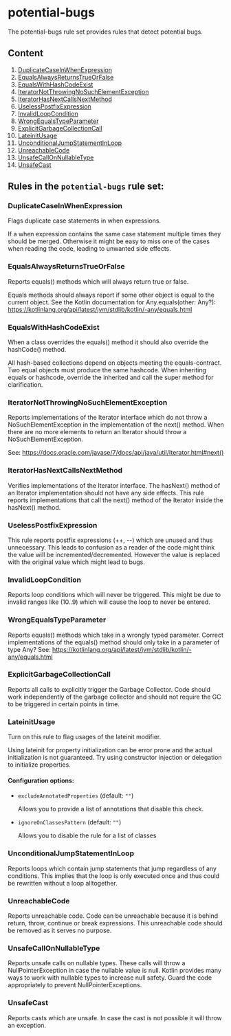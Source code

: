 # potential-bugs

The potential-bugs rule set provides rules that detect potential bugs.

## Content

1. [DuplicateCaseInWhenExpression](#DuplicateCaseInWhenExpression)
2. [EqualsAlwaysReturnsTrueOrFalse](#EqualsAlwaysReturnsTrueOrFalse)
3. [EqualsWithHashCodeExist](#EqualsWithHashCodeExist)
4. [IteratorNotThrowingNoSuchElementException](#IteratorNotThrowingNoSuchElementException)
5. [IteratorHasNextCallsNextMethod](#IteratorHasNextCallsNextMethod)
6. [UselessPostfixExpression](#UselessPostfixExpression)
7. [InvalidLoopCondition](#InvalidLoopCondition)
8. [WrongEqualsTypeParameter](#WrongEqualsTypeParameter)
9. [ExplicitGarbageCollectionCall](#ExplicitGarbageCollectionCall)
10. [LateinitUsage](#LateinitUsage)
11. [UnconditionalJumpStatementInLoop](#UnconditionalJumpStatementInLoop)
12. [UnreachableCode](#UnreachableCode)
13. [UnsafeCallOnNullableType](#UnsafeCallOnNullableType)
14. [UnsafeCast](#UnsafeCast)
## Rules in the `potential-bugs` rule set:

### DuplicateCaseInWhenExpression

Flags duplicate case statements in when expressions.

If a when expression contains the same case statement multiple times they should be merged. Otherwise it might be
easy to miss one of the cases when reading the code, leading to unwanted side effects.

### EqualsAlwaysReturnsTrueOrFalse

Reports equals() methods which will always return true or false.

Equals methods should always report if some other object is equal to the current object.
See the Kotlin documentation for Any.equals(other: Any?):
https://kotlinlang.org/api/latest/jvm/stdlib/kotlin/-any/equals.html

### EqualsWithHashCodeExist

When a class overrides the equals() method it should also override the hashCode() method.

All hash-based collections depend on objects meeting the equals-contract. Two equal objects must produce the
same hashcode. When inheriting equals or hashcode, override the inherited and call the super method for
clarification.

### IteratorNotThrowingNoSuchElementException

Reports implementations of the Iterator interface which do not throw a NoSuchElementException in the
implementation of the next() method. When there are no more elements to return an Iterator should throw a
NoSuchElementException.

See: https://docs.oracle.com/javase/7/docs/api/java/util/Iterator.html#next()

### IteratorHasNextCallsNextMethod

Verifies implementations of the Iterator interface.
The hasNext() method of an Iterator implementation should not have any side effects.
This rule reports implementations that call the next() method of the Iterator inside the hasNext() method.

### UselessPostfixExpression

This rule reports postfix expressions (++, --) which are unused and thus unnecessary.
This leads to confusion as a reader of the code might think the value will be incremented/decremented.
However the value is replaced with the original value which might lead to bugs.

### InvalidLoopCondition

Reports loop conditions which will never be triggered.
This might be due to invalid ranges like (10..9) which will cause the loop to never be entered.

### WrongEqualsTypeParameter

Reports equals() methods which take in a wrongly typed parameter.
Correct implementations of the equals() method should only take in a parameter of type Any?
See: https://kotlinlang.org/api/latest/jvm/stdlib/kotlin/-any/equals.html

### ExplicitGarbageCollectionCall

Reports all calls to explicitly trigger the Garbage Collector.
Code should work independently of the garbage collector and should not require the GC to be triggered in certain
points in time.

### LateinitUsage

Turn on this rule to flag usages of the lateinit modifier.

Using lateinit for property initialization can be error prone and the actual initialization is not
guaranteed. Try using constructor injection or delegation to initialize properties.

#### Configuration options:

* `excludeAnnotatedProperties` (default: `""`)

   Allows you to provide a list of annotations that disable
this check.

* `ignoreOnClassesPattern` (default: `""`)

   Allows you to disable the rule for a list of classes

### UnconditionalJumpStatementInLoop

Reports loops which contain jump statements that jump regardless of any conditions.
This implies that the loop is only executed once and thus could be rewritten without a
loop alltogether.

### UnreachableCode

Reports unreachable code.
Code can be unreachable because it is behind return, throw, continue or break expressions.
This unreachable code should be removed as it serves no purpose.

### UnsafeCallOnNullableType

Reports unsafe calls on nullable types. These calls will throw a NullPointerException in case
the nullable value is null. Kotlin provides many ways to work with nullable types to increase
null safety. Guard the code appropriately to prevent NullPointerExceptions.

### UnsafeCast

Reports casts which are unsafe. In case the cast is not possible it will throw an exception.
